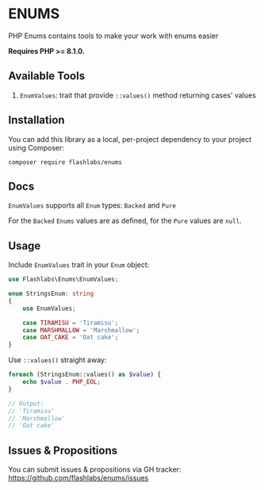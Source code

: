 # ENUMS

PHP Enums contains tools to make your work with enums easier

**Requires PHP >= 8.1.0.**

## Available Tools

1. `EnumValues`: trait that provide `::values()` method returning cases' values

## Installation

You can add this library as a local, per-project dependency to your project using Composer:

```shell
composer require flashlabs/enums
```

## Docs

`EnumValues` supports all `Enum` types: `Backed` and `Pure`

For the `Backed` `Enums` values are as defined, for the `Pure` values are `null`.

## Usage

Include `EnumValues` trait in your `Enum` object:

```php
use Flashlabs\Enums\EnumValues;

enum StringsEnum: string
{
    use EnumValues;

    case TIRAMISU = 'Tiramisu';
    case MARSHMALLOW = 'Marshmallow';
    case OAT_CAKE = 'Oat cake';
}
```

Use `::values()` straight away:
```php
foreach (StringsEnum::values() as $value) {
    echo $value . PHP_EOL;
}

// Output:
// 'Tiramisu'
// 'Marshmallow'
// 'Oat cake'
```

## Issues & Propositions

You can submit issues & propositions via GH tracker: https://github.com/flashlabs/enums/issues
